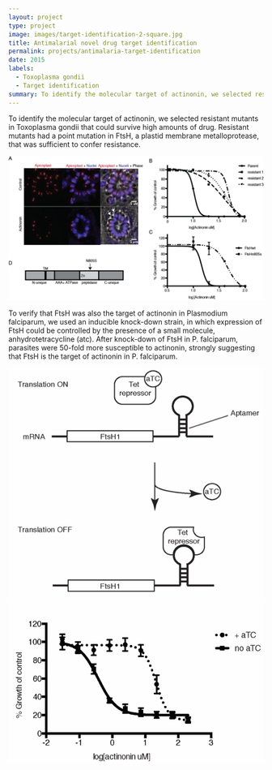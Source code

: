 ```yaml
---
layout: project
type: project
image: images/target-identification-2-square.jpg
title: Antimalarial novel drug target identification
permalink: projects/antimalaria-target-identification
date: 2015
labels:
  - Toxoplasma gondii
  - Target identification
summary: To identify the molecular target of actinonin, we selected resistant mutants in Toxoplasma gondii that could survive high amounts of drug.
---
```


To identify the molecular target of actinonin, we selected resistant mutants in Toxoplasma gondii that could survive high amounts of drug. Resistant mutants had a point mutation in FtsH, a plastid membrane metalloprotease, that was sufficient to confer resistance.


<img class="ui image" src="../images/target-identification-1.png">

To verify that FtsH was also the target of actinonin in Plasmodium falciparum, we used an inducible knock-down strain, in which expression of FtsH could be controlled by the presence of a small molecule, anhydrotetracycline (atc). After knock-down of FtsH in P. falciparum, parasites were 50-fold more susceptible to actinonin, strongly suggesting that FtsH is the target of actinonin in P. falciparum. 

<div class="ui medium images">
<img class="ui image" src="../images/target-identification-2.jpg">
<img class="ui image" src="../images/target-identification-3.jpg">
</div>